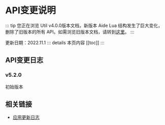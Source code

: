 # API变更说明

::: tip
您正在浏览 Util v4.0.0版本文档，新版本 Aide Lua 结构发生了巨大变化，删除了旧版本的所有 API。如需浏览旧版本文档，请转到[这里](old/apichanges)。
:::

更新日期：2022.11.1
::: details 本页内容
[[toc]]
:::

## API变更日志

### v5.2.0

初始版本

## 相关链接

* [应用更新日志](https://gitee.com/AideLua/AideLua/blob/master/README.md)
